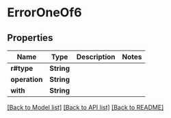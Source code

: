 # ErrorOneOf6

## Properties

Name | Type | Description | Notes
------------ | ------------- | ------------- | -------------
**r#type** | **String** |  | 
**operation** | **String** |  | 
**with** | **String** |  | 

[[Back to Model list]](../README.md#documentation-for-models) [[Back to API list]](../README.md#documentation-for-api-endpoints) [[Back to README]](../README.md)


